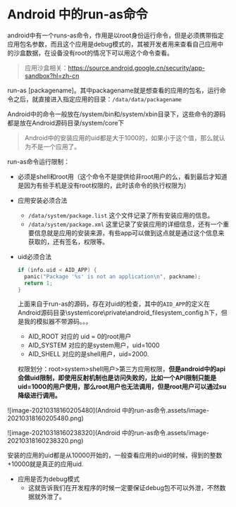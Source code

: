 # Android 中的run-as命令

android中有一个runs-as命令，作用是以root身份运行命令，但是必须携带指定应用包名参数，而且这个应用是debug模式的，其被开发者用来查看自己应用中的沙盒数据，在设备没有root的情况下可以用这个命令查看。

> 应用沙盒相关：https://source.android.google.cn/security/app-sandbox?hl=zh-cn

run-as [packagename]。其中packagename就是想查看的应用的包名，运行命令之后，就直接进入指定应用的目录：`/data/data/packagename`

Android中的命令一般放在/system/bin和/system/xbin目录下，这些命令的源码都是放在Android源码目录/system/core下

> Android中的安装应用的uid都是大于1000的，如果小于这个值，那么就认为不是一个应用了。

run-as命令运行限制：

* 必须是shell和root用（这个命令不是提供给非root用户的么，看到最后才知道是因为有些手机是没有root权限的，此时该命令的执行权限为）

* 应用安装必须合法

  * `/data/system/package.list` 这个文件记录了所有安装应用的信息。
  * `/data/system/package.xml` 这里记录了安装应用的详细信息，还有一个重要信息就是应用的安装来源，有些app可以做到这点就是通过这个信息来获取的，还有签名，权限等。

* uid必须合法

  ~~~c
  if (info.uid < AID_APP) {
  	panic("Package '%s' is not an application\n", packname);
  	return 1;
  }
  ~~~

  上面来自于run-as的源码，存在对uid的检查，其中的`AID_APP`的定义在Android源码目录\system\core\private\android_filesystem_config.h下，但是我的模拟器不带源码。。。

  * AID_ROOT 对应的 uid = 0的root用户
  * AID_SYSTEM 对应的是system用户，uid=1000
  * AID_SHELL 对应的是shell用户，uid=2000.

  权限划分：root>system>shell用户>第三方应用权限，**但是android中的api会做uid限制，即使用反射机制也是访问失败的，比如一个API限制只能是uid=1000的用户使用，那么root用户也无法调用，但是root用户可以通过su降级进行调用。**

![image-20210318160205480](Android 中的run-as命令.assets/image-20210318160205480.png)

![image-20210318160238320](Android 中的run-as命令.assets/image-20210318160238320.png)

安装的应用的uid都是从10000开始的，一般查看应用的uid的时候，得到的整数+10000就是真正的应用uid.

* 应用是否为debug模式
  * 这就告诉我们在开发程序的时候一定要保证debug包不可以外泄，不然数据就外泄了。






